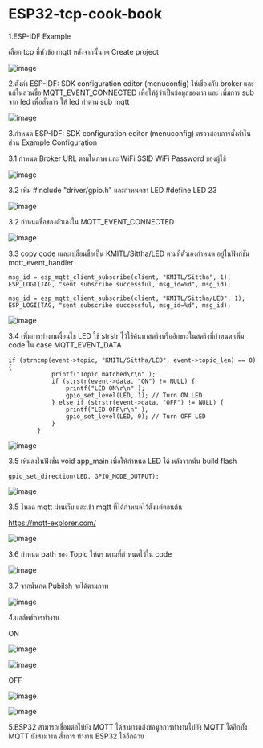 # ESP32-tcp-cook-book

1.ESP-IDF Example

เลือก tcp ที่หัวข้อ mqtt หลังจากนั้นกด Create project

![image](https://github.com/user-attachments/assets/a473f80d-6b3d-4ff6-b2e2-958fd2c642a6)

2.ตั้งค่า ESP-IDF: SDK configuration editor (menuconfig) ให้เชื่อมกับ broker และแก้ในส่วนชื่อ
MQTT_EVENT_CONNECTED เพื่อให้รู้ว่าเป็นข้อมูลของเรา และ เพิ่มการ sub จาก led เพื่อสั่งการ ให้ led
ทำตาม sub mqtt 

![image](https://github.com/user-attachments/assets/d6f2592b-f2e0-4c0a-a390-47ecff95a9d2)

3.กำหนด ESP-IDF: SDK configuration editor (menuconfig) ตรวจสอบการตั้งค่าในส่วน Example Configuration 

3.1 กำหนด Broker URL ตามในภาพ และ WiFi SSID WiFi Password ของผู้ใช้

![image](https://github.com/user-attachments/assets/29bed324-96ad-4b9f-8f4f-dd63f96e76ce)

3.2 เพิ่ม #include "driver/gpio.h" และกำหนดขา LED #define LED  23

![image](https://github.com/user-attachments/assets/b59e9ee6-4e50-47e9-9f1e-b2fb174be501)


3.2 กำหนดชื่อของตัวเองใน MQTT_EVENT_CONNECTED

![image](https://github.com/user-attachments/assets/c1aa5390-e93a-4e8a-8bc2-e70a560bf17d)

3.3 copy code เและเปลี่ยนชื่อเป็น KMITL/Sittha/LED ตามที่ตัวเองกำหนด อยู่ในฟังก์ชัน mqtt_event_handler
```
msg_id = esp_mqtt_client_subscribe(client, "KMITL/Sittha", 1);
ESP_LOGI(TAG, "sent subscribe successful, msg_id=%d", msg_id);
```

```
msg_id = esp_mqtt_client_subscribe(client, "KMITL/Sittha/LED", 1);
ESP_LOGI(TAG, "sent subscribe successful, msg_id=%d", msg_id);
```

![image](https://github.com/user-attachments/assets/c32ab21a-d4be-4037-974b-8016d55656eb)

3.4 เพิ่มการทำงานเงื่อนไข LED ใช้ strstr ไว้ใช้ค้นหาสตริงหรืออักขระในสตริงที่กำหนด เพิ่ม code ใน case MQTT_EVENT_DATA
```
if (strncmp(event->topic, "KMITL/Sittha/LED", event->topic_len) == 0) {
            printf("Topic matched\r\n" );
            if (strstr(event->data, "ON") != NULL) {
                printf("LED ON\r\n" );
                gpio_set_level(LED, 1); // Turn ON LED
            } else if (strstr(event->data, "OFF") != NULL) {
                printf("LED OFF\r\n" );
                gpio_set_level(LED, 0); // Turn OFF LED
            }
        }
```
![image](https://github.com/user-attachments/assets/9467f1af-87af-45c1-9852-ba18f39939a1)

3.5 เพิ่มลงในฟังชั่น void app_main เพื่อให้กำหนด LED ได้ หลังจากนั้น build flash 
```
gpio_set_direction(LED, GPIO_MODE_OUTPUT); 
```
![image](https://github.com/user-attachments/assets/5212e95a-b5d7-4f6d-9ffe-4d41b665812b)

3.5 โหลด mqtt ผ่านเว็บ และเข้า mqtt ที่ได้กำหนดไว้ตั้งแต่ตอนต้น 

https://mqtt-explorer.com/

![image](https://github.com/user-attachments/assets/419cab91-3d34-4ab2-8eb3-1a3b90927231)

3.6 กำหนด path ของ Topic ให้ตรวตามที่กำหนดไว้ใน code 

![image](https://github.com/user-attachments/assets/a6cb69e1-9d57-46e9-b117-061842a2c738)


3.7 จากนั้นกด Pubilsh จะได้ตามภาพ

![image](https://github.com/user-attachments/assets/a1ae0bde-a42b-4851-89a8-163598393d60)

4.ผลลัพธ์การทำงาน 

ON

![image](https://github.com/user-attachments/assets/a1ae0bde-a42b-4851-89a8-163598393d60)

![image](https://github.com/user-attachments/assets/154e9d5e-b124-4083-9b3a-01275e1db52a)

OFF

![image](https://github.com/user-attachments/assets/13f4ce25-25d2-4afb-91c7-c87198fbecf1)

![image](https://github.com/user-attachments/assets/c96f4415-70ee-4886-9e1d-1733d0a64cfb)

5.ESP32 สามารถเชื่อมต่อไปยัง MQTT ได้สามารถส่งข้อมูลการทำงานไปยัง MQTT ได้อีกทั้ง MQTT ยังสามารถ สั่งการ
   ทำงาน ESP32 ได้อีกด้วย
